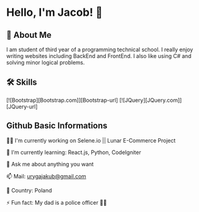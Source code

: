 
# Hello, I'm Jacob! 👋


## 🚀 About Me
I am student of third year of a programming technical school. I really enjoy writing websites including BackEnd and FrontEnd. I also like using C# and solving minor logical problems. 


## 🛠 Skills
[![Bootstrap][Bootstrap.com]][Bootstrap-url] [![JQuery][JQuery.com]][JQuery-url]

## Github Basic Informations
👩‍💻 I'm currently working on Selene.io || Lunar E-Commerce Project

🧠 I'm currently learning: React.js, Python, CodeIgniter

💬 Ask me about anything you want

📫 Mail: urygajakub@gmail.com

🎌 Country: Poland

⚡️ Fun fact: My dad is a police officer 👮‍♂️

